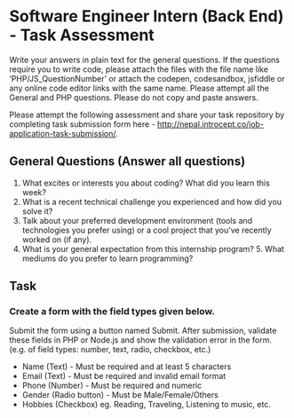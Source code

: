 # Software Engineer Intern (Back End) - Task Assessment

Write your answers in plain text for the general questions. If the questions require you to write code, please attach the files with the file name like ‘PHP/JS_QuestionNumber’ or attach the codepen, codesandbox, jsfiddle or any online code editor links with the same name. Please attempt all the General and PHP questions. Please do not copy and paste answers.

Please attempt the following assessment and share your task repository by completing task submission form here - http://nepal.introcept.co/job-application-task-submission/. 


## General Questions (Answer all questions)
1. What excites or interests you about coding? What did you learn this week?
2. What is a recent technical challenge you experienced and how did you solve it?
3. Talk about your preferred development environment (tools and technologies you
prefer using) or a cool project that you've recently worked on (if any). 
4. What is your general expectation from this internship program? 5. What
mediums do you prefer to learn programming?


## Task
### Create a form with the field types given below. 
Submit the form using a button named Submit. After submission, validate these fields in PHP or Node.js and show the validation error in the form. (e.g. of field types: number, text, radio, checkbox, etc.)
- Name (Text) - Must be required and at least 5 characters
- Email (Text) - Must be required and invalid email format 
- Phone (Number) - Must be required and numeric 
- Gender (Radio button) - Must be Male/Female/Others 
- Hobbies (Checkbox) eg. Reading, Traveling, Listening to music, etc. 

